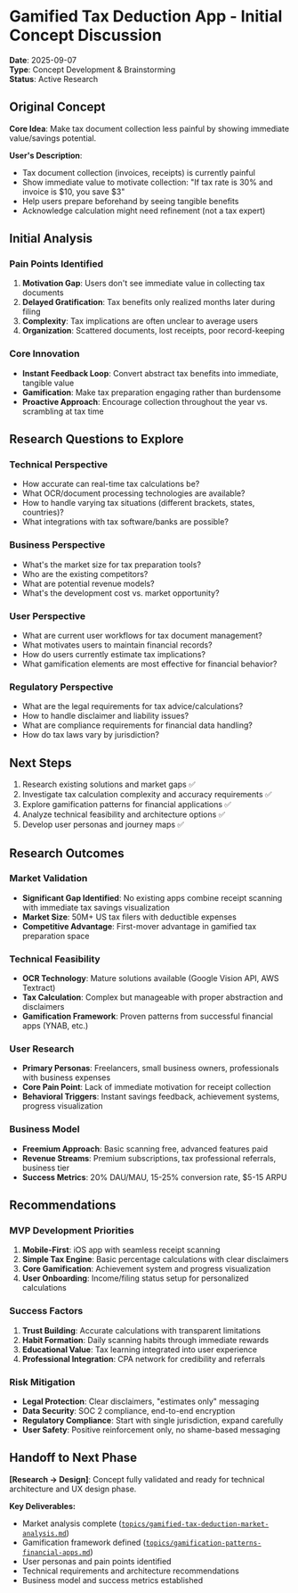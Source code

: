 # Gamified Tax Deduction App - Initial Concept Discussion

**Date**: 2025-09-07  
**Type**: Concept Development & Brainstorming  
**Status**: Active Research  

## Original Concept

**Core Idea**: Make tax document collection less painful by showing immediate value/savings potential.

**User's Description**:
- Tax document collection (invoices, receipts) is currently painful
- Show immediate value to motivate collection: "If tax rate is 30% and invoice is $10, you save $3"
- Help users prepare beforehand by seeing tangible benefits
- Acknowledge calculation might need refinement (not a tax expert)

## Initial Analysis

### Pain Points Identified
1. **Motivation Gap**: Users don't see immediate value in collecting tax documents
2. **Delayed Gratification**: Tax benefits only realized months later during filing
3. **Complexity**: Tax implications are often unclear to average users
4. **Organization**: Scattered documents, lost receipts, poor record-keeping

### Core Innovation
- **Instant Feedback Loop**: Convert abstract tax benefits into immediate, tangible value
- **Gamification**: Make tax preparation engaging rather than burdensome
- **Proactive Approach**: Encourage collection throughout the year vs. scrambling at tax time

## Research Questions to Explore

### Technical Perspective
- How accurate can real-time tax calculations be?
- What OCR/document processing technologies are available?
- How to handle varying tax situations (different brackets, states, countries)?
- What integrations with tax software/banks are possible?

### Business Perspective
- What's the market size for tax preparation tools?
- Who are the existing competitors?
- What are potential revenue models?
- What's the development cost vs. market opportunity?

### User Perspective
- What are current user workflows for tax document management?
- What motivates users to maintain financial records?
- How do users currently estimate tax implications?
- What gamification elements are most effective for financial behavior?

### Regulatory Perspective
- What are the legal requirements for tax advice/calculations?
- How to handle disclaimer and liability issues?
- What are compliance requirements for financial data handling?
- How do tax laws vary by jurisdiction?

## Next Steps
1. Research existing solutions and market gaps ✅
2. Investigate tax calculation complexity and accuracy requirements ✅  
3. Explore gamification patterns for financial applications ✅
4. Analyze technical feasibility and architecture options ✅
5. Develop user personas and journey maps ✅

## Research Outcomes

### Market Validation
- **Significant Gap Identified**: No existing apps combine receipt scanning with immediate tax savings visualization
- **Market Size**: 50M+ US tax filers with deductible expenses
- **Competitive Advantage**: First-mover advantage in gamified tax preparation space

### Technical Feasibility 
- **OCR Technology**: Mature solutions available (Google Vision API, AWS Textract)
- **Tax Calculation**: Complex but manageable with proper abstraction and disclaimers
- **Gamification Framework**: Proven patterns from successful financial apps (YNAB, etc.)

### User Research
- **Primary Personas**: Freelancers, small business owners, professionals with business expenses
- **Core Pain Point**: Lack of immediate motivation for receipt collection
- **Behavioral Triggers**: Instant savings feedback, achievement systems, progress visualization

### Business Model
- **Freemium Approach**: Basic scanning free, advanced features paid
- **Revenue Streams**: Premium subscriptions, tax professional referrals, business tier
- **Success Metrics**: 20% DAU/MAU, 15-25% conversion rate, $5-15 ARPU

## Recommendations

### MVP Development Priorities
1. **Mobile-First**: iOS app with seamless receipt scanning
2. **Simple Tax Engine**: Basic percentage calculations with clear disclaimers  
3. **Core Gamification**: Achievement system and progress visualization
4. **User Onboarding**: Income/filing status setup for personalized calculations

### Success Factors
1. **Trust Building**: Accurate calculations with transparent limitations
2. **Habit Formation**: Daily scanning habits through immediate rewards
3. **Educational Value**: Tax learning integrated into user experience
4. **Professional Integration**: CPA network for credibility and referrals

### Risk Mitigation
- **Legal Protection**: Clear disclaimers, "estimates only" messaging
- **Data Security**: SOC 2 compliance, end-to-end encryption
- **Regulatory Compliance**: Start with single jurisdiction, expand carefully
- **User Safety**: Positive reinforcement only, no shame-based messaging

## Handoff to Next Phase

**[Research → Design]**: Concept fully validated and ready for technical architecture and UX design phase.

**Key Deliverables:**
- Market analysis complete ([`topics/gamified-tax-deduction-market-analysis.md`](../topics/gamified-tax-deduction-market-analysis.md))
- Gamification framework defined ([`topics/gamification-patterns-financial-apps.md`](../topics/gamification-patterns-financial-apps.md))
- User personas and pain points identified
- Technical requirements and architecture recommendations
- Business model and success metrics established
